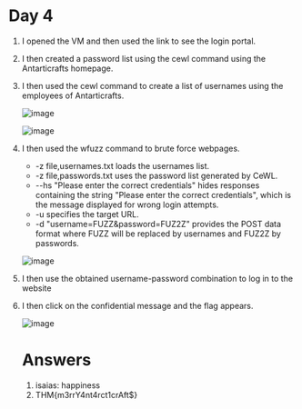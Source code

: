 # Day 4

1) I opened the VM and then used the link to see the login portal.
2) I then created a password list using the cewl command using the Antarticrafts homepage.
3) I then used the cewl command to create a list of usernames using the employees of Antarticrafts.

   ![image](https://github.com/aghogwarts/JTP23-WriteUps/assets/149099858/9879341a-0b38-48b9-947e-1b75c95801fc)

   ![image](https://github.com/aghogwarts/JTP23-WriteUps/assets/149099858/3b305a73-a2bc-416b-9c83-4ad2f52f90a3)

4) I then used the wfuzz command to brute force webpages.
   - -z file,usernames.txt loads the usernames list.
   -  -z file,passwords.txt uses the password list generated by CeWL.
   - --hs "Please enter the correct credentials" hides responses containing the string "Please enter the correct credentials", which is the message displayed for wrong login attempts.
   -  -u specifies the target URL.
   -  -d "username=FUZZ&password=FUZ2Z" provides the POST data format where FUZZ will be replaced by usernames and FUZ2Z by passwords.

   ![image](https://github.com/aghogwarts/JTP23-WriteUps/assets/149099858/9c4b2432-5cd1-432f-a188-8485aaf1d7fa)

5) I then use the obtained username-password combination to log in to the website
6) I then click on the confidential message and the flag appears.

   ![image](https://github.com/aghogwarts/JTP23-WriteUps/assets/149099858/8a547869-efb2-429c-9cd6-d376448c030e)

   # Answers

   1) isaias: happiness
   2) THM{m3rrY4nt4rct1crAft$}



